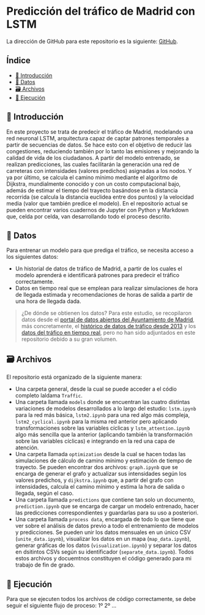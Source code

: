 # Predicción del tráfico de Madrid con LSTM

La dirección de GitHub para este repositorio es la siguiente: [GitHub](https://github.com/lauralardies/Madrid-traffic-Prediction-with-LSTM).

## Índice

- [🔰 Introducción](#introducción)
- [🧮 Datos](#datos)
- [🗃️ Archivos](#archivos)
- [🚀 Ejecución](#ejecución)

## 🔰 Introducción

En este proyecto se trata de predecir el tráfico de Madrid, modelando una red neuronal LSTM, arquitectura capaz de captar patrones temporales a partir de secuencias de datos. Se hace esto con el objetivo de reducir las congestiones, reduciendo también por lo tanto las emisiones y mejorando la calidad de vida de los ciudadanos. A partir del modelo entrenado, se realizan predicciones, las cuales facilitarán la generación una red de carreteras con intensidades (valores predichos) asignadas a los nodos. Y ya por último, se calcula el camino mínimo mediante el algoritmo de Dijkstra, mundialmente conocido y con un costo computacional bajo, además de estimar el tiempo del trayecto basándose en la distancia recorrida (se calcula la distancia euclidea entre dos puntos) y la velocidad media (valor que también predice el modelo). En el repositorio actual se pueden encontrar varios cuadernos de Jupyter con Python y Markdown que, celda por celda, van desarrollando todo el proceso descrito.

## 🧮 Datos

Para entrenar un modelo para que prediga el tráfico, se necesita acceso a los siguientes datos:
- Un historial de datos de tráfico de Madrid, a partir de los cuales el modelo aprenderá e identificará patrones para predecir el tráfico correctamente.
- Datos en tiempo real que se emplean para realizar simulaciones de hora de llegada estimada y recomendaciones de horas de salida a partir de una hora de llegada dada.

> ¿De dónde se obtienen los datos? Para este estudio, se recopilaron datos desde el [portal de datos abiertos del Ayuntamiento de Madrid](https://datos.madrid.es/portal/site/egob), más concretamente, el [histórico de datos de tráfico desde 2013](https://datos.madrid.es/sites/v/index.jsp?vgnextoid=33cb30c367e78410VgnVCM1000000b205a0aRCRD&vgnextchannel=374512b9ace9f310VgnVCM100000171f5a0aRCRD) y los [datos del tráfico en tiempo real](https://datos.madrid.es/sites/v/index.jsp?vgnextoid=02f2c23866b93410VgnVCM1000000b205a0aRCRD&vgnextchannel=374512b9ace9f310VgnVCM100000171f5a0aRCRD), pero no han sido adjuntados en este repositorio debido a su gran volumen.

## 🗃️ Archivos

El repositorio está organizado de la siguiente manera:
- Una carpeta general, desde la cual se puede acceder a el códio completo laldama `Traffic`.
- Una carpeta llamada `models` donde se encuentran las cuatro distintas variaciones de modelos desarrollados a lo largo del estudio: `lstm.ipynb` para la red más básica, `lstm2.ipynb` para una red algo más compleja, `lstm2_cyclical.ipynb` para la misma red anterior pero aplicando transformaciones sobre las variables cíclicas y `lstm_attention.ipynb` algo más sencilla que la anterior (aplicando también la transformación sobre las variables cíclicas) e integrando en la red una capa de atención.
- Una carpeta llamada `optimization` desde la cual se hacen todas las simulaciones de cálculo de camino mínimo y estimación de tiempo de trayecto. Se pueden encontrar dos archivos: `graph.ipynb` que se encarga de generar el grafo y actualizar sus intensidades según los valores predichos, y `dijkstra.ipynb` que, a partir del grafo con intensidades, calcula el camino mínimo y estima la hora de salida o llegada, según el caso.
- Una carpeta llamada `predictions` que contiene tan solo un documento, `prediction.ipynb` que se encarga de cargar un modelo entrenado, hacer las predicciones correspondientes y guardarlas para su uso a posteriori.
- Una carpeta llamada `process data`, encargada de todo lo que tiene que ver sobre el análisis de datos previo a todo el entrenamiento de modelos y predicciones. Se pueden unir los datos mensuales en un único CSV (`unite_data.ipynb`), visualizar los datos en un mapa (`map_data.ipynb`), generar gráficas de los datos (`visualization.ipynb`) y separar los datos en dsitintos CSVs según su identificador (`separate_data.ipynb`).
Todos estos archivos y docuemtnos constituyen el código generado para mi trabajo de fin de grado.

## 🚀 Ejecución

Para que se ejecuten todos los archivos de código correctamente, se debe seguir el siguiente flujo de proceso:
1º
2º
...
